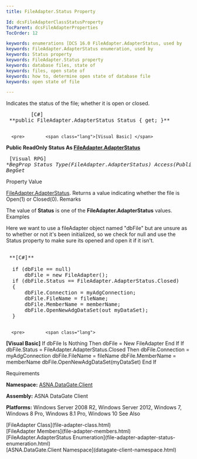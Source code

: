 ```yaml
---
title: FileAdapter.Status Property

Id: dcsFileAdapterClassStatusProperty
TocParent: dcsFileAdapterProperties
TocOrder: 12

keywords: enumerations [DCS 16.0 FileAdapter.AdapterStatus, used by
keywords: FileAdapter.AdapterStatus enumeration, used by
keywords: Status property
keywords: FileAdapter.Status property
keywords: database files, state of
keywords: files, open state of
keywords: how to, determine open state of database file
keywords: open state of file

---
```


<span>Indicates the status of the file; whether it is open or closed. </span> 
<pre>        <span class="lang">[C#]</span>
 **public FileAdapter.AdapterStatus Status { get; }** 
      </pre>
      <pre>        <span class="lang">[Visual Basic] </span>
 **Public ReadOnly Status As [FileAdapter.AdapterStatus](file-adapter-adapter-status-enumeration.html)** 
      </pre>
      <pre class="prettyprint">
        <span class="lang">[Visual RPG]</span>
 **BegProp Status Type(FileAdapter.AdapterStatus) Access(*Public)
   BegGet** 
      </pre>

Property Value

[FileAdapter.AdapterStatus](file-adapter-adapter-status-enumeration.html). Returns a value indicating whether the file is Open(1) or Closed(0).
Remarks

The value of **Status** is one of the **FileAdapter.AdapterStatus** values.
Examples

Here we want to use a fileAdapter object named "dbFile" but are unsure as to whether or not it's been initialized, so we check for null and use the Status property to make sure its opened and open it if it isn't.
<pre>        <span class="lang">
 **[C#]** 
        </span>
  if (dbFile == null)
      dbFile = new FileAdapter();
  if (dbFile.Status == FileAdapter.AdapterStatus.Closed)
  {
      dbFile.Connection = myAdgConnection;
      dbFile.FileName = fileName;
      dbFile.MemberName = memberName;
      dbFile.OpenNewAdgDataSet(out myDataSet);
  }
  </pre>
      <pre>        <span class="lang">
 **[Visual Basic]** 
        </span>
  If dbFile Is Nothing Then
      dbFile = New FileAdapter
  End If
  If dbFile.Status = FileAdapter.AdapterStatus.Closed Then
      dbFile.Connection = myAdgConnection
      dbFile.FileName = fileName
      dbFile.MemberName = memberName
      dbFile.OpenNewAdgDataSet(myDataSet)
  End If
</pre>

Requirements

**Namespace:** [ASNA.DataGate.Client](datagate-client-namespace.html) 

**Assembly:** ASNA DataGate Client

**Platforms:** Windows Server 2008 R2, Windows Server 2012, Windows 7, Windows 8 Pro, Windows 8.1 Pro, Windows 10
See Also

<dl />
      [FileAdapter Class](file-adapter-class.html)
      <br />
      [FileAdapter Members](file-adapter-members.html)
      <br />
      [FileAdapter.AdapterStatus 
					Enumeration](file-adapter-adapter-status-enumeration.html)
      <br />
      [ASNA.DataGate.Client 
					Namespace](datagate-client-namespace.html)  

